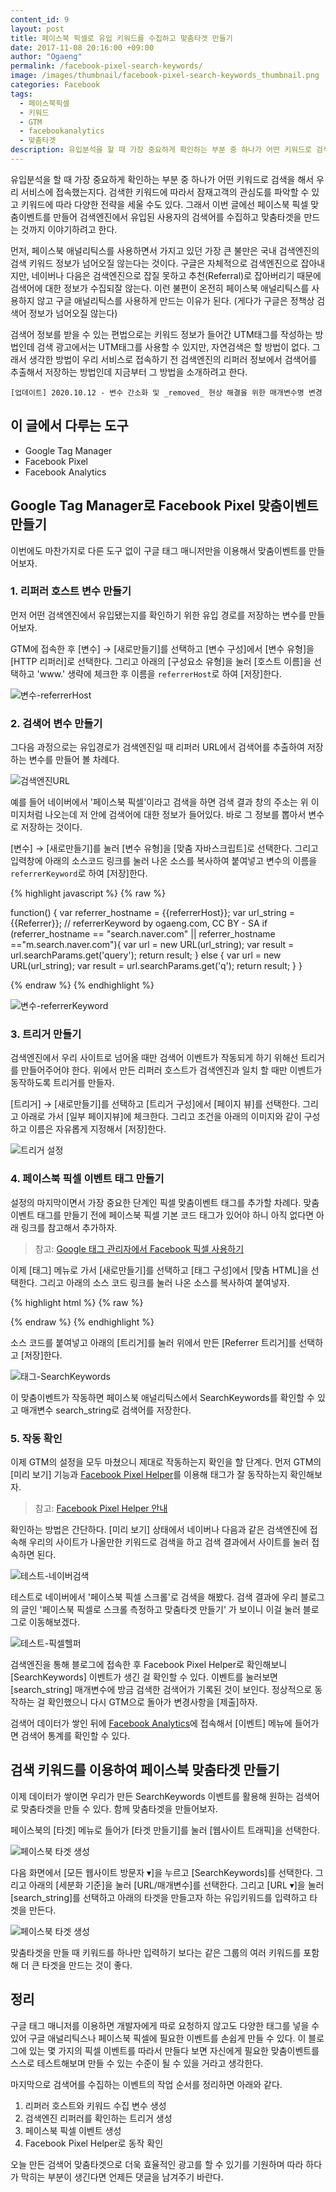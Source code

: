 ```yaml
---
content_id: 9
layout: post
title: 페이스북 픽셀로 유입 키워드를 수집하고 맞춤타겟 만들기
date: 2017-11-08 20:16:00 +09:00
author: "Ogaeng"
permalink: /facebook-pixel-search-keywords/
image: /images/thumbnail/facebook-pixel-search-keywords_thumbnail.png
categories: Facebook
tags:
  - 페이스북픽셀
  - 키워드
  - GTM
  - facebookanalytics
  - 맞춤타겟
description: 유입분석을 할 때 가장 중요하게 확인하는 부분 중 하나가 어떤 키워드로 검색을 해서 우리 서비스에 접속했는지다. 검색한 키워드에 따라서 잠재고객의 관심도를 파악할 수 있고 키워드에 따라 다양한 전략을 세울 수도 있다. 그래서 이번 글에선 페이스북 픽셀 맞춤이벤트를 만들어 검색엔진에서 유입된 사용자의 검색어를 수집하고 맞춤타겟을 만드는 것까지 이야기하려고 한다.
---
```


유입분석을 할 때 가장 중요하게 확인하는 부분 중 하나가 어떤 키워드로 검색을 해서 우리 서비스에 접속했는지다. 검색한 키워드에 따라서 잠재고객의 관심도를 파악할 수 있고 키워드에 따라 다양한 전략을 세울 수도 있다. 그래서 이번 글에선 페이스북 픽셀 맞춤이벤트를 만들어 검색엔진에서 유입된 사용자의 검색어를 수집하고 맞춤타겟을 만드는 것까지 이야기하려고 한다.

먼저, 페이스북 애널리틱스를 사용하면서 가지고 있던 가장 큰 불만은 국내 검색엔진의 검색 키워드 정보가 넘어오질 않는다는 것이다. 구글은 자체적으로 검색엔진으로 잡아내지만, 네이버나 다음은 검색엔진으로 잡질 못하고 추천(Referral)로 잡아버리기 때문에 검색어에 대한 정보가 수집되잘 않는다. 이런 불편이 온전히 페이스북 애널리틱스를 사용하지 않고 구글 애널리틱스를 사용하게 만드는 이유가 된다. (게다가 구글은 정책상 검색어 정보가 넘어오질 않는다)

검색어 정보를 받을 수 있는 편법으로는 키워드 정보가 들어간 UTM태그를 작성하는 방법인데 검색 광고에서는 UTM태그를 사용할 수 있지만, 자연검색은 할 방법이 없다. 그래서 생각한 방법이 우리 서비스로 접속하기 전 검색엔진의 리퍼러 정보에서 검색어를 추출해서 저장하는 방법인데 지금부터 그 방법을 소개하려고 한다.


`[업데이트] 2020.10.12 - 변수 간소화 및 _removed_ 현상 해결을 위한 매개변수명 변경`


## 이 글에서 다루는 도구 ##

- Google Tag Manager
- Facebook Pixel
- Facebook Analytics



## Google Tag Manager로 Facebook Pixel 맞춤이벤트 만들기 ##

이번에도 마찬가지로 다른 도구 없이 구글 태그 매니저만을 이용해서 맞춤이벤트를 만들어보자.

### 1. 리퍼러 호스트 변수 만들기 ###

먼저 어떤 검색엔진에서 유입됐는지를 확인하기 위한 유입 경로를 저장하는 변수를 만들어보자.

GTM에 접속한 후 [변수] → [새로만들기]를 선택하고 [변수 구성]에서 [변수 유형]을 [HTTP 리퍼러]로 선택한다. 그리고 아래의 [구성요소 유형]을 눌러 [호스트 이름]을 선택하고 'www.' 생략에 체크한 후 이름을 <code>referrerHost</code>로 하여 [저장]한다.

![변수-referrerHost](/images/post/9/gtm-var-referrerhost.png)

### 2. 검색어 변수 만들기 ###

그다음 과정으로는 유입경로가 검색엔진일 때 리퍼러 URL에서 검색어를 추출하여 저장하는 변수를 만들어 볼 차례다.

![검색엔진URL](/images/post/9/browser-url.png)

예를 들어 네이버에서 '페이스북 픽셀'이라고 검색을 하면 검색 결과 창의 주소는 위 이미지처럼 나오는데 저 안에 검색어에 대한 정보가 들어있다. 바로 그 정보를 뽑아서 변수로 저장하는 것이다.

[변수] → [새로만들기]를 눌러 [변수 유형]을 [맞춤 자바스크립트]로 선택한다. 그리고 입력창에 아래의 소스코드 링크를 눌러 나온 소스를 복사하여 붙여넣고 변수의 이름을 <code>referrerKeyword</code>로 하여 [저장]한다.

{% highlight javascript %}
{% raw %}

function() {
  var referrer_hostname = {{referrerHost}};
  var url_string = {{Referrer}};
  // referrerKeyword by ogaeng.com, CC BY - SA
  if (referrer_hostname == "search.naver.com" || referrer_hostname =="m.search.naver.com"){
    var url = new URL(url_string);
    var result = url.searchParams.get('query');
    return result;
  } else {
    var url = new URL(url_string);
    var result = url.searchParams.get('q');
    return result;
  }
}

{% endraw %}
{% endhighlight %}

![변수-referrerKeyword](/images/post/9/gtm-var-referrerkeyword.png)

### 3. 트리거 만들기 ###

검색엔진에서 우리 사이트로 넘어올 때만 검색어 이벤트가 작동되게 하기 위해선 트리거를 만들어주어야 한다. 위에서 만든 리퍼러 호스트가 검색엔진과 일치 할 때만 이벤트가 동작하도록 트리거를 만들자.

[트리거] → [새로만들기]를 선택하고 [트리거 구성]에서 [페이지 뷰]를 선택한다. 그리고 아래로 가서 [일부 페이지뷰]에 체크한다. 그리고 조건을 아래의 이미지와 같이 구성하고 이름은 자유롭게 지정해서 [저장]한다.

![트리거 설정](/images/post/9/gtm-trigger-referrerhost.png)

### 4. 페이스북 픽셀 이벤트 태그 만들기 ###

설정의 마지막이면서 가장 중요한 단계인 픽셀 맞춤이벤트 태그를 추가할 차례다. 맞춤이벤트 태그를 만들기 전에 페이스북 픽셀 기본 코드 태그가 있어야 하니 아직 없다면 아래 링크를 참고해서 추가하자.

> 참고: [Google 태그 관리자에서 Facebook 픽셀 사용하기](https://www.facebook.com/business/help/1021909254506499)

이제 [태그] 메뉴로 가서 [새로만들기]를 선택하고 [태그 구성]에서 [맞춤 HTML]을 선택한다. 그리고 아래의 소스 코드 링크를 눌러 나온 소스를 복사하여 붙여넣자.

{% highlight html %}
{% raw %}
<script>
  fbq('trackCustom', 'SearchKeywords', {
    search_string: {{referrerKeyword}}
  });
</script>

{% endraw %}
{% endhighlight %}

소스 코드를 붙여넣고 아래의 [트리거]를 눌러 위에서 만든 [Referrer 트리거]를 선택하고 [저장]한다.

![태그-SearchKeywords](/images/post/9/gtm-tag-searchkeywords.png)

이 맞춤이벤트가 작동하면 페이스북 애널리틱스에서 SearchKeywords를 확인할 수 있고 매개변수 search_string로 검색어를 저장한다.

### 5. 작동 확인 ###

이제 GTM의 설정을 모두 마쳤으니 제대로 작동하는지 확인을 할 단계다. 먼저 GTM의 [미리 보기] 기능과 [Facebook Pixel Helper](https://chrome.google.com/webstore/detail/facebook-pixel-helper/fdgfkebogiimcoedlicjlajpkdmockpc)를 이용해 태그가 잘 동작하는지 확인해보자.

> 참고: [Facebook Pixel Helper 안내](https://developers.facebook.com/docs/facebook-pixel/pixel-helper)

확인하는 방법은 간단하다. [미리 보기] 상태에서 네이버나 다음과 같은 검색엔진에 접속해 우리의 사이트가 나올만한 키워드로 검색을 하고 검색 결과에서 사이트를 눌러 접속하면 된다.

![테스트-네이버검색](/images/post/9/test-naver-search.png)

테스트로 네이버에서 '페이스북 픽셀 스크롤'로 검색을 해봤다. 검색 결과에 우리 블로그의 글인 '페이스북 픽셀로 스크롤 측정하고 맞춤타겟 만들기' 가 보이니 이걸 눌러 블로그로 이동해보겠다.

![테스트-픽셀헬퍼](/images/post/9/test-pixel-helper.png)



검색엔진을 통해 블로그에 접속한 후 Facebook Pixel Helper로 확인해보니 [SearchKeywords] 이벤트가 생긴 걸 확인할 수 있다. 이벤트를 눌러보면 [search_string] 매개변수에 방금 검색한 검색어가 기록된 것이 보인다. 정상적으로 동작하는 걸 확인했으니 다시 GTM으로 돌아가 변경사항을 [제출]하자.

검색어 데이터가 쌓인 뒤에 [Facebook Analytics](https://www.facebook.com/analytics)에 접속해서 [이벤트] 메뉴에 들어가면 검색어 통계를 확인할 수 있다.

## 검색 키워드를 이용하여 페이스북 맞춤타겟 만들기 ##

이제 데이터가 쌓이면 우리가 만든 SearchKeywords 이벤트를 활용해 원하는 검색어로 맞춤타겟을 만들 수 있다. 함께 맞춤타겟을 만들어보자.

페이스북의 [타겟] 메뉴로 들어가 [타겟 만들기]를 눌러 [웹사이트 트래픽]을 선택한다.

![페이스북 타겟 생성](/images/post/9/facebook-target-1.png)

다음 화면에서 [모든 웹사이트 방문자 ▾]을 누르고 [SearchKeywords]를 선택한다. 그리고 아래의 [세분화 기준]을 눌러 [URL/매개변수]를 선택한다. 그리고 [URL ▾]을 눌러 [search_string]를 선택하고 아래의 타겟을 만들고자 하는 유입키워드를 입력하고 타겟을 만든다.

![페이스북 타겟 생성](/images/post/9/facebook-target-create.png)

맞춤타겟을 만들 때 키워드를 하나만 입력하기 보다는 같은 그룹의 여러 키워드를 포함해 더 큰 타겟을 만드는 것이 좋다.

## 정리 ##

구글 태그 매니저를 이용하면 개발자에게 따로 요청하지 않고도 다양한 태그를 넣을 수 있어 구글 애널리틱스나 페이스북 픽셀에 필요한 이벤트를 손쉽게 만들 수 있다. 이 블로그에 있는 몇 가지의 픽셀 이벤트를 따라서 만들다 보면 자신에게 필요한 맞춤이벤트를 스스로 테스트해보며 만들 수 있는 수준이 될 수 있을 거라고 생각한다.

마지막으로 검색어를 수집하는 이벤트의 작업 순서를 정리하면 아래와 같다.

1. 리퍼러 호스트와 키워드 수집 변수 생성
2. 검색엔진 리퍼러를 확인하는 트리거 생성
3. 페이스북 픽셀 이벤트 생성
4. Facebook Pixel Helper로 동작 확인

오늘 만든 검색어 맞춤타겟으로 더욱 효율적인 광고를 할 수 있기를 기원하며 따라 하다가 막히는 부분이 생긴다면 언제든 댓글을 남겨주기 바란다.

